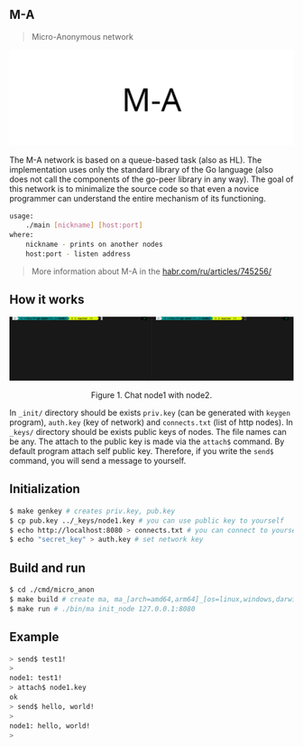 ## M-A

> Micro-Anonymous network

<img src="_images/ma_logo.png" alt="ma_logo.png"/>

The M-A network is based on a queue-based task (also as HL). The implementation uses only the standard library of the Go language (also does not call the components of the go-peer library in any way).
The goal of this network is to minimalize the source code so that even a novice programmer can understand the entire mechanism of its functioning.

```bash
usage: 
    ./main [nickname] [host:port]
where:
    nickname - prints on another nodes
    host:port - listen address
```

> More information about M-A in the [habr.com/ru/articles/745256/](https://habr.com/ru/articles/745256/ "Habr M-A")

## How it works

<p align="center"><img src="_images/ma_chat.gif" alt="ma_chat.gif"/></p>
<p align="center">Figure 1. Chat node1 with node2.</p>

In `_init/` directory should be exists `priv.key` (can be generated with `keygen` program), `auth.key` (key of network) and `connects.txt` (list of http nodes).
In `_keys/` directory should be exists public keys of nodes. The file names can be any. The attach to the public key is made via the `attach$` command.
By default program attach self public key. Therefore, if you write the `send$` command, you will send a message to yourself.

## Initialization

```bash
$ make genkey # creates priv.key, pub.key
$ cp pub.key ../_keys/node1.key # you can use public key to yourself
$ echo http://localhost:8080 > connects.txt # you can connect to yourself
$ echo "secret_key" > auth.key # set network key
```

## Build and run

```bash
$ cd ./cmd/micro_anon
$ make build # create ma, ma_[arch=amd64,arm64]_[os=linux,windows,darwin] and copy to ./bin
$ make run # ./bin/ma init_node 127.0.0.1:8080
```

## Example

```bash
> send$ test1!
>
node1: test1!
> attach$ node1.key
ok
> send$ hello, world!
> 
node1: hello, world!
>
```
